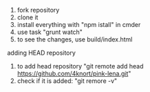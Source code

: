 1) fork repository
2) clone it
3) install everything with "npm istall" in cmder
4) use task "grunt watch"
5) to see the changes, use build/index.html


adding HEAD repository
1) to add head repository "git remote add head https://github.com/4knort/pink-lena.git"
2) check if it is added: "git remore -v"